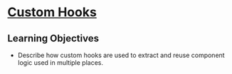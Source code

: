 # [Custom Hooks](https://login.codingdojo.com/m/754/16735/124701)

## Learning Objectives

- Describe how custom hooks are used to extract and reuse component logic used in multiple places.